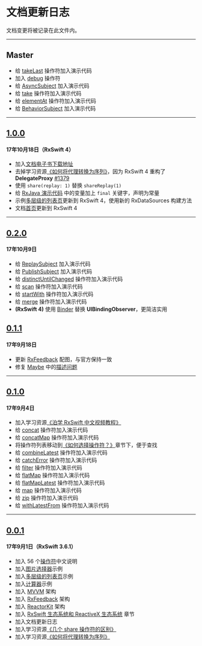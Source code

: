 # 文档更新日志

文档变更将被记录在此文件内。

---

## Master

* 给 [takeLast](/content/decision_tree/takeLast.md) 操作符加入演示代码
* 加入 [debug](/content/decision_tree/debug.md) 操作符
* 给 [AsyncSubject](/content/rxswift_core/observable_and_observer/async_subject.md) 加入演示代码
* 给 [take](/content/decision_tree/take.md) 操作符加入演示代码
* 给 [elementAt](/content/decision_tree/elementAt.md) 操作符加入演示代码
* 给 [BehaviorSubject](/content/rxswift_core/observable_and_observer/behavior_subject.md) 加入演示代码

---

## [1.0.0](https://github.com/beeth0ven/RxSwift-Chinese-Documentation/releases/tag/1.0.0)

#### 17年10月18日（RxSwift 4）

* 加入[文档电子书下载地址](https://github.com/beeth0ven/RxSwift-Chinese-Documentation/releases/download/1.0.0/RxSwiftChineseDocumentation.epub)
* 去掉学习资源[《如何将代理转换为序列》](https://medium.com/@maxofeden/rxswift-migrate-delegates-to-beautiful-observables-3e606a863048)，因为 RxSwift 4 重构了 **DelegateProxy**  [#1379](https://github.com/ReactiveX/RxSwift/pull/1379)
* 使用 `share(replay: 1)` 替换 `shareReplay(1)`
* 给 [RxJava 演示代码](/content/rxswift_ecosystem.md) 中的变量加上 `final` 关键字，声明为常量
* 示例[多层级的列表页](/content/more_demo/tableView_sectioned_viewController.md)更新到 RxSwift 4，使用新的 RxDataSources 构建方法
* 文档[首页](introduction.md)更新到 RxSwift 4

---

## [0.2.0](https://github.com/beeth0ven/RxSwift-Chinese-Documentation/releases/tag/0.2.0)

#### 17年10月9日

* 给 [ReplaySubject](/content/rxswift_core/observable_and_observer/replay_subject.md) 加入演示代码
* 给 [PublishSubject](/content/rxswift_core/observable_and_observer/publish_subject.md) 加入演示代码
* 给 [distinctUntilChanged](/content/decision_tree/distinctUntilChanged.md) 操作符加入演示代码
* 给 [scan](/content/decision_tree/scan.md) 操作符加入演示代码
* 给 [startWith](/content/decision_tree/startWith.md) 操作符加入演示代码
* 给 [merge](/content/decision_tree/merge.md) 操作符加入演示代码
* **(RxSwift 4)** 使用 [Binder](/content/rxswift_core/observer/binder.md) 替换 **UIBindingObserver**，更简洁实用

## [0.1.1](https://github.com/beeth0ven/RxSwift-Chinese-Documentation/releases/tag/0.1.1)

#### 17年9月18日

* 更新 [RxFeedback](/content/architecture/rxfeedback.md) 配图，与官方保持一致
* 修复 [Maybe](/content/rxswift_core/observable/maybe.md) 中的[描述问题](https://github.com/beeth0ven/RxSwift-Chinese-Documentation/pull/9/files)

---

## [0.1.0](https://github.com/beeth0ven/RxSwift-Chinese-Documentation/releases/tag/0.1.0)

#### 17年9月4日

* 加入学习资源[《泊学 RxSwift 中文视频教程》](https://boxueio.com/series/rxswift-101)
* 给 [concat](/content/decision_tree/concat.md) 操作符加入演示代码
* 给 [concatMap](/content/decision_tree/concatMap.md) 操作符加入演示代码
* 将操作符列表移动到[《如何选择操作符？》](/content/decision_tree.md)章节下，便于查找
* 给 [combineLatest](/content/decision_tree/combineLatest.md) 操作符加入演示代码
* 给 [catchError](/content/decision_tree/catchError.md) 操作符加入演示代码
* 给 [filter](/content/decision_tree/filter.md) 操作符加入演示代码
* 给 [flatMap](/content/decision_tree/flatMap.md) 操作符加入演示代码
* 给 [flatMapLatest](/content/decision_tree/flatMapLatest.md) 操作符加入演示代码
* 给 [map](/content/decision_tree/map.md) 操作符加入演示代码
* 给 [zip](/content/decision_tree/zip.md) 操作符加入演示代码
* 给 [withLatestFrom](/content/decision_tree/withLatestFrom.md) 操作符加入演示代码

---

## [0.0.1](https://github.com/beeth0ven/RxSwift-Chinese-Documentation/releases/tag/0.0.1)

#### 17年9月1日（RxSwift 3.6.1）

* 加入 56 个[操作符](/content/rxswift_core/operator.md)中文说明
* 加入[图片选择器](/content/more_demo/image_picker.md)示例
* 加入[多层级的列表页](/content/more_demo/tableView_sectioned_viewController.md)示例
* 加入[计算器](/content/more_demo/calculator.md)示例
* 加入 [MVVM](/content/architecture/mvvm.md) 架构
* 加入 [RxFeedback](/content/architecture/rxfeedback.md) 架构
* 加入 [ReactorKit](/content/architecture/reactorkit.md) 架构
* 加入 [RxSwift 生态系统和 ReactiveX 生态系统](/content/rxswift_ecosystem.md) 章节
* 加入文档更新日志
* 加入学习资源[《几个 share 操作符的区别》](https://medium.com/@_achou/rxswift-share-vs-replay-vs-sharereplay-bea99ac42168)
* 加入学习资源[《如何将代理转换为序列》](https://medium.com/@maxofeden/rxswift-migrate-delegates-to-beautiful-observables-3e606a863048)
